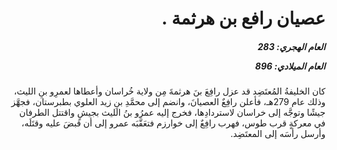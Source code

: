 <h1 dir="rtl">عصيان رافع بن هرثمة .</h1>

<h5 dir="rtl">العام الهجري:  283

العام الميلادي: 896

</h5>

<p dir="rtl">كان الخليفةُ المُعتَضِد قد عزل رافِعَ بنَ هرثمةَ مِن ولاية خُراسان وأعطاها لعمرِو بنِ الليث، وذلك عام 279هـ، فأعلن رافِعٌ العصيانَ، وانضم إلى محمَّدِ بنِ زيد العلوي بطبرستان، فجهَّز جيشًا وتوجَّه إلى خراسان لاستردادِها، فخرج إليه عمرُو بنُ الليث بجيشٍ واقتتل الطرفان في معركةٍ قرب طوس، فهرب رافِعٌ إلى خوارزم فتعَقَّبَه عمرو إلى أن قبضَ عليه وقتَلَه، وأرسل رأسَه إلى المعتَضِد.</p></br>
